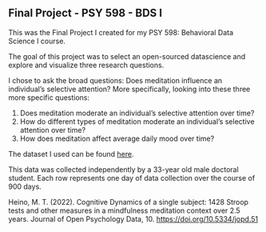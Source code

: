 ## Final Project - PSY 598 - BDS I

This was the Final Project I created for my PSY 598: Behavioral Data Science I course.

The goal of this project was to select an open-sourced datascience and explore and visualize three research questions. 

I chose to ask the broad questions: Does meditation influence an individual’s selective attention?
More specifically, looking into these three more specific questions:
1) Does meditation moderate an individual’s selective attention over time?
2) How do different types of meditation moderate an individual’s selective attention
over time?
3) How does meditation affect average daily mood over time?

The dataset I used can be found [here](https://doi.org/10.5334/jopd.51).

This data was collected independently by a 33-year old male doctoral student. Each row represents one day of data collection over the course of 900 days.

Heino, M. T. (2022). Cognitive
Dynamics of a single subject: 1428 Stroop tests and other measures in a mindfulness meditation context over
2.5 years. Journal of Open Psychology Data, 10. https://doi.org/10.5334/jopd.51
